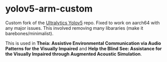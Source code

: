 # yolov5-arm-custom

Custom fork of the [Ultralytics Yolov5](https://github.com/ultralytics/yolov5) repo. Fixed to work on aarch64 with any major issues. This involved removing many libararies (make it barebones/minimalist). 


This is used in **Theia: Assistive Environmental Communication via Audio Patterns for the Visually Impaired** and **Help the Blind See: Assistance for the Visually Impaired through Augmented Acoustic Simulation**. 

